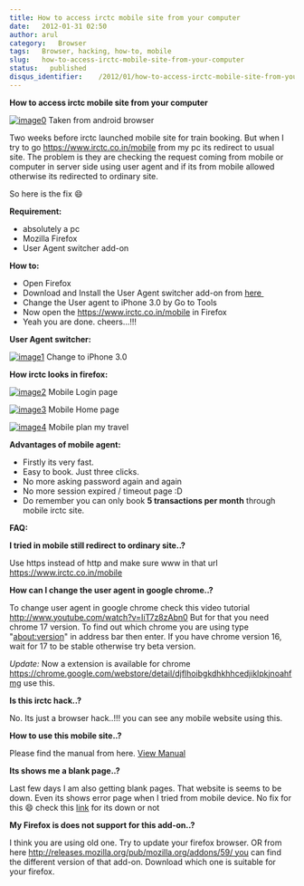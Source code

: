 ```yaml
---
title: How to access irctc mobile site from your computer
date:   2012-01-31 02:50
author: arul
category:   Browser
tags:   Browser, hacking, how-to, mobile
slug:   how-to-access-irctc-mobile-site-from-your-computer
status:   published
disqus_identifier:    /2012/01/how-to-access-irctc-mobile-site-from-your-computer.html
---
```


**How to access irctc mobile site from your computer**

[![image0](http://1.bp.blogspot.com/-7TGwu0R8Woc/TyecsHLfDiI/AAAAAAAAJIk/k_B8DnwHEew/s400/irctc_in_android_browser.png)](http://1.bp.blogspot.com/-7TGwu0R8Woc/TyecsHLfDiI/AAAAAAAAJIk/k_B8DnwHEew/s1600/irctc_in_android_browser.png)
Taken from android browser

Two weeks before irctc launched mobile site for train booking. But when
I try to go <https://www.irctc.co.in/mobile> from my pc its redirect to
usual site. The problem is they are checking the request coming from
mobile or computer in server side using user agent and if its from
mobile allowed otherwise its redirected to ordinary site.

So here is the fix 😄

**Requirement:**

-   absolutely a pc
-   Mozilla Firefox
-   User Agent switcher add-on

**How to:**

-   Open Firefox
-   Download and Install the User Agent switcher add-on from
    [here ](https://addons.mozilla.org/en-US/firefox/addon/user-agent-switcher/)
-   Change the User agent to iPhone 3.0 by Go to Tools
-   Now open the <https://www.irctc.co.in/mobile> in Firefox
-   Yeah you are done. cheers\...!!!

**User Agent switcher:**

[![image1](http://3.bp.blogspot.com/-Q3dWVraB26g/Tyeo4jLneqI/AAAAAAAAJI0/gIPfMDGJ-y8/s400/User_agent_firefox.png)](http://3.bp.blogspot.com/-Q3dWVraB26g/Tyeo4jLneqI/AAAAAAAAJI0/gIPfMDGJ-y8/s1600/User_agent_firefox.png)
Change to iPhone 3.0

**How irctc looks in firefox:**

[![image2](http://2.bp.blogspot.com/-X3MnnhCcEbU/TyepsS3HEeI/AAAAAAAAJJA/72pM_nkgmKs/s400/irctc_firefox_mobile_login.PNG)](http://2.bp.blogspot.com/-X3MnnhCcEbU/TyepsS3HEeI/AAAAAAAAJJA/72pM_nkgmKs/s400/irctc_firefox_mobile_login.PNG)
Mobile Login page

[![image3](http://3.bp.blogspot.com/-n75ZOpg1b98/TyeqTnGPxNI/AAAAAAAAJJM/pub05DdyFpI/s400/irctc_firefox_mobile_home.PNG)](http://3.bp.blogspot.com/-n75ZOpg1b98/TyeqTnGPxNI/AAAAAAAAJJM/pub05DdyFpI/s1600/irctc_firefox_mobile_home.PNG)
Mobile Home page

[![image4](http://3.bp.blogspot.com/-wHuu4TgXKWw/TyeqxQhckVI/AAAAAAAAJJY/kJOQLrX-0N4/s400/irctc_firefox_mobile_plan_my_travel.PNG)](http://3.bp.blogspot.com/-wHuu4TgXKWw/TyeqxQhckVI/AAAAAAAAJJY/kJOQLrX-0N4/s1600/irctc_firefox_mobile_plan_my_travel.PNG)
Mobile plan my travel

**Advantages of mobile agent:**

-   Firstly its very fast.
-   Easy to book. Just three clicks.
-   No more asking password again and again
-   No more session expired / timeout page :D
-   Do remember you can only book **5 transactions per month** through
    mobile irctc site.

**FAQ:**

**I tried in mobile still redirect to ordinary site..?**

Use https instead of http and make sure www in that url
<https://www.irctc.co.in/mobile>

**How can I change the user agent in google chrome..?**

To change user agent in google chrome check this video tutorial
<http://www.youtube.com/watch?v=IiT7z8zAbn0> But for that you need
chrome 17 version. To find out which chrome you are using type
\"<about:version>\" in address bar then enter. If you have chrome
version 16, wait for 17 to be stable otherwise try beta version.

*Update:* Now a extension is available for chrome
<https://chrome.google.com/webstore/detail/djflhoibgkdhkhhcedjiklpkjnoahfmg>
use this.

**Is this irctc hack..?**

No. Its just a browser hack..!!! you can see any mobile website using
this.

**How to use this mobile site..?**

Please find the manual from here. [View
Manual](https://www.irctc.co.in/beta_htmls/index.htm)

**Its shows me a blank page..?**

Last few days I am also getting blank pages. That website is seems to be
down. Even its shows error page when I tried from mobile device. No fix
for this 😄 check this
[link](http://www.downforeveryoneorjustme.com/www.irctc.co.in/mobile) for
its down or not

**My Firefox is does not support for this add-on..?**

I think you are using old one. Try to update your firefox browser. OR
from here http://releases.mozilla.org/pub/mozilla.org/addons/59/ you can
find the different version of that add-on. Download which one is
suitable for your firefox.
